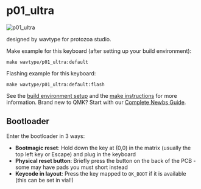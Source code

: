 # p01_ultra

![p01_ultra](https://i.imgur.com/gWOyKT7h.jpeg)

designed by wavtype for protozoa studio.

Make example for this keyboard (after setting up your build environment):

    make wavtype/p01_ultra:default

Flashing example for this keyboard:

    make wavtype/p01_ultra:default:flash

See the [build environment setup](https://docs.qmk.fm/#/getting_started_build_tools) and the [make instructions](https://docs.qmk.fm/#/getting_started_make_guide) for more information. Brand new to QMK? Start with our [Complete Newbs Guide](https://docs.qmk.fm/#/newbs).

## Bootloader

Enter the bootloader in 3 ways:

* **Bootmagic reset**: Hold down the key at (0,0) in the matrix (usually the top left key or Escape) and plug in the keyboard
* **Physical reset button**: Briefly press the button on the back of the PCB - some may have pads you must short instead
* **Keycode in layout**: Press the key mapped to `QK_BOOT` if it is available (this can be set in vial!)

